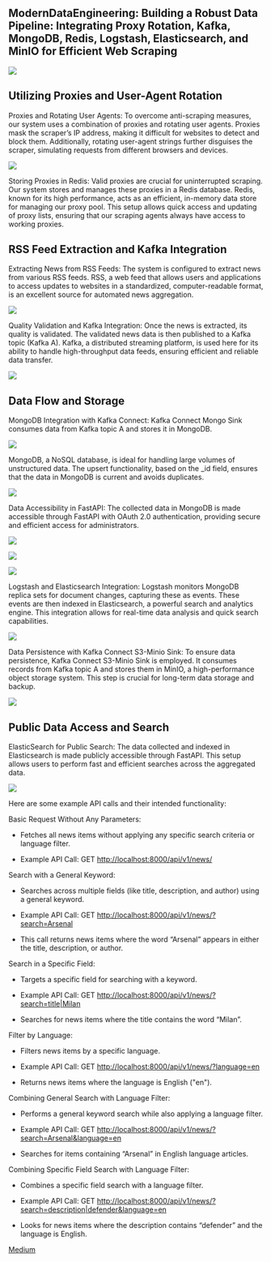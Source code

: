
## ModernDataEngineering: Building a Robust Data Pipeline: Integrating Proxy Rotation, Kafka, MongoDB, Redis, Logstash, Elasticsearch, and MinIO for Efficient Web Scraping

![](https://cdn-images-1.medium.com/max/4798/1*4ksPu_a3QmlbLPllzWCzDQ.png)

## Utilizing Proxies and User-Agent Rotation

Proxies and Rotating User Agents: To overcome anti-scraping measures, our system uses a combination of proxies and rotating user agents. Proxies mask the scraper’s IP address, making it difficult for websites to detect and block them. Additionally, rotating user-agent strings further disguises the scraper, simulating requests from different browsers and devices.

![](https://cdn-images-1.medium.com/max/3584/1*yTURWK2B-njpZQe5bn9f_Q.png)

Storing Proxies in Redis: Valid proxies are crucial for uninterrupted scraping. Our system stores and manages these proxies in a Redis database. Redis, known for its high performance, acts as an efficient, in-memory data store for managing our proxy pool. This setup allows quick access and updating of proxy lists, ensuring that our scraping agents always have access to working proxies.

## RSS Feed Extraction and Kafka Integration

Extracting News from RSS Feeds: The system is configured to extract news from various RSS feeds. RSS, a web feed that allows users and applications to access updates to websites in a standardized, computer-readable format, is an excellent source for automated news aggregation.

![](https://cdn-images-1.medium.com/max/3584/1*JMhYat6-F_kdgDu_W7VBfQ.png)

Quality Validation and Kafka Integration: Once the news is extracted, its quality is validated. The validated news data is then published to a Kafka topic (Kafka A). Kafka, a distributed streaming platform, is used here for its ability to handle high-throughput data feeds, ensuring efficient and reliable data transfer.

![](https://cdn-images-1.medium.com/max/3766/1*erncyv8oCYHl7SD6NiPYhw.png)

## Data Flow and Storage

MongoDB Integration with Kafka Connect: Kafka Connect Mongo Sink consumes data from Kafka topic A and stores it in MongoDB.

![](https://cdn-images-1.medium.com/max/3726/1*Jl2Q4s2KhW45-_xg5VVE_g.png)

MongoDB, a NoSQL database, is ideal for handling large volumes of unstructured data. The upsert functionality, based on the _id field, ensures that the data in MongoDB is current and avoids duplicates.

![](https://cdn-images-1.medium.com/max/2910/1*0yI_HIybyHykCz869hUn8A.png)

Data Accessibility in FastAPI: The collected data in MongoDB is made accessible through FastAPI with OAuth 2.0 authentication, providing secure and efficient access for administrators.

![](https://cdn-images-1.medium.com/max/2770/1*LIv9y1YMzZiqx1aA6_mJ4g.png)

![](https://cdn-images-1.medium.com/max/2736/1*65F9s8dLEDG6nhrZOhq-uA.png)

![](https://cdn-images-1.medium.com/max/2754/1*vO_iSp0_QqkrDNiB-nugaQ.png)

Logstash and Elasticsearch Integration: Logstash monitors MongoDB replica sets for document changes, capturing these as events. These events are then indexed in Elasticsearch, a powerful search and analytics engine. This integration allows for real-time data analysis and quick search capabilities.

![](https://cdn-images-1.medium.com/max/3834/1*0u-c-LswLnoZ4EPqdENJPA.png)

Data Persistence with Kafka Connect S3-Minio Sink: To ensure data persistence, Kafka Connect S3-Minio Sink is employed. It consumes records from Kafka topic A and stores them in MinIO, a high-performance object storage system. This step is crucial for long-term data storage and backup.

![](https://cdn-images-1.medium.com/max/3804/1*VNVJ9rSaTqtY6D_3EySdFw.png)

## Public Data Access and Search

ElasticSearch for Public Search: The data collected and indexed in Elasticsearch is made publicly accessible through FastAPI. This setup allows users to perform fast and efficient searches across the aggregated data.

![](https://cdn-images-1.medium.com/max/2794/1*nx0Ly8VfkCT79LSApo_uwA.png)

Here are some example API calls and their intended functionality:

Basic Request Without Any Parameters:

* Fetches all news items without applying any specific search criteria or language filter.

* Example API Call: GET [http://localhost:8000/api/v1/news/](http://localhost:8000/api/v1/news/)

Search with a General Keyword:

* Searches across multiple fields (like title, description, and author) using a general keyword.

* Example API Call: GET [http://localhost:8000/api/v1/news/?search=Arsenal](http://localhost:8000/api/v1/news/?search=Arsenal)

* This call returns news items where the word “Arsenal” appears in either the title, description, or author.

Search in a Specific Field:

* Targets a specific field for searching with a keyword.

* Example API Call: GET [http://localhost:8000/api/v1/news/?search=title|Milan](http://localhost:8000/api/v1/news/?search=title|Milan)

* Searches for news items where the title contains the word “Milan”.

Filter by Language:

* Filters news items by a specific language.

* Example API Call: GET [http://localhost:8000/api/v1/news/?language=en](http://localhost:8000/api/v1/news/?language=en)

* Returns news items where the language is English ("en").

Combining General Search with Language Filter:

* Performs a general keyword search while also applying a language filter.

* Example API Call: GET [http://localhost:8000/api/v1/news/?search=Arsenal&language=en](http://localhost:8000/api/v1/news/?search=Arsenal&language=en)

* Searches for items containing “Arsenal” in English language articles.

Combining Specific Field Search with Language Filter:

* Combines a specific field search with a language filter.

* Example API Call: GET [http://localhost:8000/api/v1/news/?search=description|defender&language=en](http://localhost:8000/api/v1/news/?search=description|defender&language=en)

* Looks for news items where the description contains “defender” and the language is English.

[Medium](https://github.com/Stefen-Taime/ModernDataEngineerPipeline](https://medium.com/@stefentaime_10958/moderndataengineering-building-a-robust-data-pipeline-integrating-proxy-rotation-kafka-mongodb-9a908d1bd94f)https://medium.com/@stefentaime_10958/moderndataengineering-building-a-robust-data-pipeline-integrating-proxy-rotation-kafka-mongodb-9a908d1bd94f)
